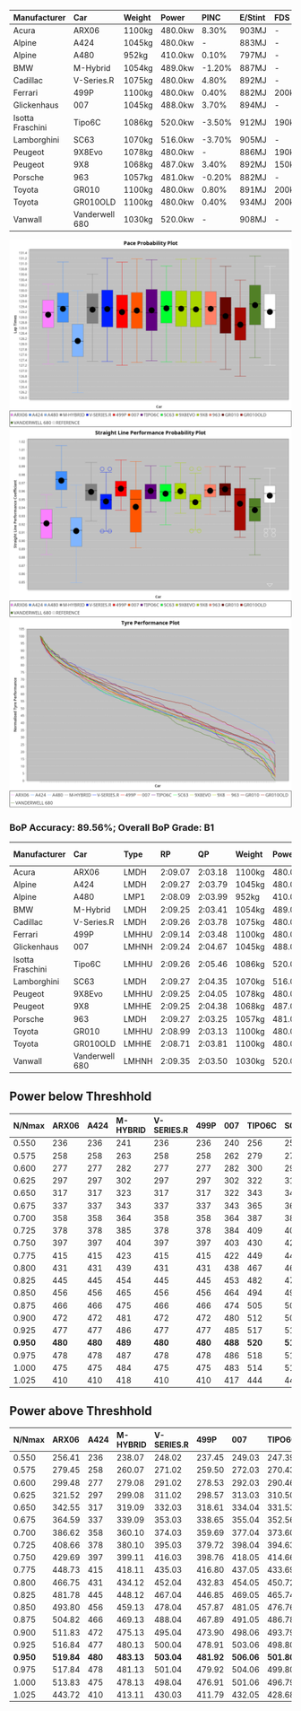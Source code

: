 | Manufacturer     | Car            | Weight | Power   | PINC    | E/Stint | FDS     |
|:-|:-|:-|:-|:-|:-|:-|
| Acura            | ARX06          | 1100kg | 480.0kw | 8.30%   | 903MJ   |    -    |
| Alpine           | A424           | 1045kg | 480.0kw |    -    | 883MJ   |    -    |
| Alpine           | A480           | 952kg  | 410.0kw | 0.10%   | 797MJ   |    -    |
| BMW              | M-Hybrid       | 1054kg | 489.0kw | -1.20%  | 887MJ   |    -    |
| Cadillac         | V-Series.R     | 1075kg | 480.0kw | 4.80%   | 892MJ   |    -    |
| Ferrari          | 499P           | 1100kg | 480.0kw | 0.40%   | 882MJ   | 200kph  |
| Glickenhaus      | 007            | 1045kg | 488.0kw | 3.70%   | 894MJ   |    -    |
| Isotta Fraschini | Tipo6C         | 1086kg | 520.0kw | -3.50%  | 912MJ   | 190kph  |
| Lamborghini      | SC63           | 1070kg | 516.0kw | -3.70%  | 905MJ   |    -    |
| Peugeot          | 9X8Evo         | 1078kg | 480.0kw |    -    | 886MJ   | 190kph  |
| Peugeot          | 9X8            | 1068kg | 487.0kw | 3.40%   | 892MJ   | 150kph  |
| Porsche          | 963            | 1057kg | 481.0kw | -0.20%  | 882MJ   |    -    |
| Toyota           | GR010          | 1100kg | 480.0kw | 0.80%   | 891MJ   | 200kph  |
| Toyota           | GR010OLD       | 1100kg | 480.0kw | 0.40%   | 934MJ   | 200kph  |
| Vanwall          | Vanderwell 680 | 1030kg | 520.0kw |    -    | 908MJ   |    -    |

![PACECHART](./IMG/AUTO.png)
![STRAIGHTLINEPERFORMANCECHART](./IMG/AUTO_sp.png)
![TYREPERFORMANCECHART](./IMG/AUTO_tw.png)

### BoP Accuracy: 89.56%; Overall BoP Grade: B1
| Manufacturer     | Car            | Type  | RP      | QP      | Weight | Power¹  | Threshhold | PINC    | Power²   | E/Stint | AVG Vmax  | FDS     | RDLC | L/Stint | BOP-Grade | Model Accuracy | Model Points | Match%  | SimDiff |
|:-|:-|:-|:-|:-|:-|:-|:-|:-|:-|:-|:-|:-|:-|:-|:-|:-|:-|:-|:-|
| Acura            | ARX06          | LMDH  | 2:09.07 | 2:03.18 | 1100kg | 480.0kw | 250.0kph   | 8.30%   | 519.80kw |  903MJ  | 293.88kph |    -    | 0.97 | 25      | +C1       | 100.00%        | 996          | 78.79%  | #       |
| Alpine           | A424           | LMDH  | 2:09.27 | 2:03.79 | 1045kg | 480.0kw | 250.0kph   |    -    | 480.00kw |  883MJ  | 301.57kph |    -    | 1.01 | 25      | +A2       | 100.00%        | 946          | 92.43%  | ±2.55s  |
| Alpine           | A480           | LMP1  | 2:08.09 | 2:03.99 |  952kg | 410.0kw | 250.0kph   | 0.10%   | 410.40kw |  797MJ  | 290.38kph |    -    | 0.98 | 23      | -D2       | 97.08%         | 1727         | 60.54%  | ±0.15s  |
| BMW              | M-Hybrid       | LMDH  | 2:09.25 | 2:03.41 | 1054kg | 489.0kw | 250.0kph   | -1.20%  | 483.10kw |  887MJ  | 299.48kph |    -    | 1.00 | 25      | ~A1       | 100.00%        | 1998         | 97.00%  | ±2.66s  |
| Cadillac         | V-Series.R     | LMDH  | 2:09.26 | 2:03.78 | 1075kg | 480.0kw | 250.0kph   | 4.80%   | 503.00kw |  892MJ  | 297.76kph |    -    | 0.99 | 25      | +B1       | 98.11%         | 3991         | 89.81%  | ±3.66s  |
| Ferrari          | 499P           | LMHHU | 2:09.14 | 2:03.48 | 1100kg | 480.0kw | 250.0kph   | 0.40%   | 481.90kw |  882MJ  | 297.45kph | 200kph  | 1.00 | 25      | ~A1       | 98.72%         | 4180         | 99.72%  | ±3.78s  |
| Glickenhaus      | 007            | LMHNH | 2:09.24 | 2:04.67 | 1045kg | 488.0kw | 250.0kph   | 3.70%   | 506.10kw |  894MJ  | 298.95kph |    -    | 0.95 | 25      | +A2       | 94.07%         | 2174         | 91.14%  | ±2.05s  |
| Isotta Fraschini | Tipo6C         | LMHHU | 2:09.26 | 2:05.46 | 1086kg | 520.0kw | 250.0kph   | -3.50%  | 501.80kw |  912MJ  | 300.49kph | 190kph  | 1.02 | 25      | +C2       | 97.73%         | 129          | 71.52%  | ±3.32s  |
| Lamborghini      | SC63           | LMDH  | 2:09.27 | 2:04.35 | 1070kg | 516.0kw | 250.0kph   | -3.70%  | 496.90kw |  905MJ  | 300.21kph |    -    | 1.02 | 25      | ~A1       | 100.00%        | 784          | 96.14%  | ±2.68s  |
| Peugeot          | 9X8Evo         | LMHHU | 2:09.25 | 2:04.05 | 1078kg | 480.0kw | 250.0kph   |    -    | 480.00kw |  886MJ  | 297.89kph | 190kph  | 0.98 | 25      | +A2       | 100.00%        | 636          | 93.96%  | ±3.39s  |
| Peugeot          | 9X8            | LMHHE | 2:09.25 | 2:04.38 | 1068kg | 487.0kw | 250.0kph   | 3.40%   | 503.60kw |  892MJ  | 297.64kph | 150kph  | 1.00 | 25      | +A2       | 99.28%         | 4250         | 94.05%  | ±2.00s  |
| Porsche          | 963            | LMDH  | 2:09.27 | 2:03.25 | 1057kg | 481.0kw | 250.0kph   | -0.20%  | 480.00kw |  882MJ  | 299.07kph |    -    | 1.00 | 25      | ~A1       | 99.91%         | 11713        | 100.00% | ±2.36s  |
| Toyota           | GR010          | LMHHU | 2:08.99 | 2:03.13 | 1100kg | 480.0kw | 250.0kph   | 0.80%   | 483.80kw |  891MJ  | 297.38kph | 200kph  | 1.00 | 25      | ~A1       | 99.90%         | 3123         | 97.44%  | ±4.23s  |
| Toyota           | GR010OLD       | LMHHE | 2:08.71 | 2:03.81 | 1100kg | 480.0kw | 250.0kph   | 0.40%   | 481.90kw |  934MJ  | 294.62kph | 200kph  | 1.00 | 25      | -B2       | 100.00%        | 730          | 80.84%  | ±2.93s  |
| Vanwall          | Vanderwell 680 | LMHNH | 2:09.35 | 2:03.50 | 1030kg | 520.0kw | 0.0kph     |    -    | 520.00kw |  908MJ  | 301.03kph |    -    | 1.01 | 25      | ~A1       | 95.99%         | 527          | 100.00% | ±1.02s  |

## Power below Threshhold
| N/Nmax    | ARX06   | A424    | M-HYBRID | V-SERIES.R | 499P    | 007     | TIPO6C  | SC63    | 9X8EVO  | 9X8     | 963     | GR010   | GR010OLD | VANDERWELL 680 | ​     | RPM      | A480       |
|:-|:-|:-|:-|:-|:-|:-|:-|:-|:-|:-|:-|:-|:-|:-|:-|:-|:-|
|  0.550    |  236    |  236    |  241     |  236       |  236    |  240    |  256    |  254    |  236    |  240    |  237    |  236    |  236     |  256           |  ​    |   --     |  0.00      |
|  0.575    |  258    |  258    |  263     |  258       |  258    |  262    |  279    |  277    |  258    |  262    |  259    |  258    |  258     |  279           |  ​    |   --     |  0.00      |
|  0.600    |  277    |  277    |  282     |  277       |  277    |  282    |  300    |  298    |  277    |  281    |  278    |  277    |  277     |  300           |  ​    |   --     |  0.00      |
|  0.625    |  297    |  297    |  302     |  297       |  297    |  302    |  322    |  319    |  297    |  301    |  298    |  297    |  297     |  322           |  ​    |   --     |  0.00      |
|  0.650    |  317    |  317    |  323     |  317       |  317    |  322    |  343    |  340    |  317    |  322    |  318    |  317    |  317     |  343           |  ​    |   --     |  0.00      |
|  0.675    |  337    |  337    |  343     |  337       |  337    |  343    |  365    |  362    |  337    |  342    |  338    |  337    |  337     |  365           |  ​    |   --     |  0.00      |
|  0.700    |  358    |  358    |  364     |  358       |  358    |  364    |  387    |  384    |  358    |  363    |  359    |  358    |  358     |  387           |  ​    |   --     |  0.00      |
|  0.725    |  378    |  378    |  385     |  378       |  378    |  384    |  409    |  406    |  378    |  383    |  379    |  378    |  378     |  409           |  ​    |   --     |  0.00      |
|  0.750    |  397    |  397    |  404     |  397       |  397    |  403    |  430    |  427    |  397    |  403    |  398    |  397    |  397     |  430           |  ​    |   --     |  0.00      |
|  0.775    |  415    |  415    |  423     |  415       |  415    |  422    |  449    |  446    |  415    |  421    |  416    |  415    |  415     |  449           |  ​    |  5000    |  241.12    |
|  0.800    |  431    |  431    |  439     |  431       |  431    |  438    |  467    |  463    |  431    |  437    |  432    |  431    |  431     |  467           |  ​    |  5500    |  284.14    |
|  0.825    |  445    |  445    |  454     |  445       |  445    |  453    |  482    |  478    |  445    |  452    |  446    |  445    |  445     |  482           |  ​    |  6000    |  318.15    |
|  0.850    |  456    |  456    |  465     |  456       |  456    |  464    |  494    |  490    |  456    |  463    |  457    |  456    |  456     |  494           |  ​    |  6500    |  359.17    |
|  0.875    |  466    |  466    |  475     |  466       |  466    |  474    |  505    |  501    |  466    |  473    |  467    |  466    |  466     |  505           |  ​    |  7000    |  401.19    |
|  0.900    |  472    |  472    |  481     |  472       |  472    |  480    |  512    |  508    |  472    |  479    |  473    |  472    |  472     |  512           |  ​    |  7500    |  411.20    |
|  0.925    |  477    |  477    |  486     |  477       |  477    |  485    |  517    |  513    |  477    |  484    |  478    |  477    |  477     |  517           |  ​    |  8000    |  407.20    |
| **0.950** | **480** | **480** | **489**  | **480**    | **480** | **488** | **520** | **516** | **480** | **487** | **481** | **480** | **480**  | **520**        | **​** | **8500** | **410.20** |
|  0.975    |  478    |  478    |  487     |  478       |  478    |  486    |  518    |  514    |  478    |  485    |  479    |  478    |  478     |  518           |  ​    |  9000    |  205.10    |
|  1.000    |  475    |  475    |  484     |  475       |  475    |  483    |  514    |  510    |  475    |  482    |  476    |  475    |  475     |  514           |  ​    |   --     |  0.00      |
|  1.025    |  410    |  410    |  418     |  410       |  410    |  417    |  444    |  441    |  410    |  416    |  411    |  410    |  410     |  444           |  ​    |   --     |  0.00      |

## Power above Threshhold
| N/Nmax    | ARX06      | A424    | M-HYBRID   | V-SERIES.R | 499P       | 007        | TIPO6C     | SC63       | 9X8EVO  | 9X8        | 963        | GR010      | GR010OLD   | VANDERWELL 680 | ​     | RPM      | A480       |
|:-|:-|:-|:-|:-|:-|:-|:-|:-|:-|:-|:-|:-|:-|:-|:-|:-|:-|
|  0.550    |  256.41    |  236    |  238.07    |  248.02    |  237.45    |  249.03    |  247.39    |  244.45    |  236    |  248.28    |  236.02    |  238.41    |  237.45    |  256           |  ​    |   --     |  0.00      |
|  0.575    |  279.45    |  258    |  260.07    |  271.02    |  259.50    |  272.03    |  270.43    |  267.49    |  258    |  271.30    |  258.02    |  260.45    |  259.50    |  279           |  ​    |   --     |  0.00      |
|  0.600    |  299.48    |  277    |  279.08    |  291.02    |  278.53    |  292.03    |  290.46    |  287.53    |  277    |  291.32    |  277.02    |  279.49    |  278.53    |  300           |  ​    |   --     |  0.00      |
|  0.625    |  321.52    |  297    |  299.08    |  311.02    |  298.57    |  313.03    |  310.50    |  307.56    |  297    |  311.35    |  297.02    |  299.52    |  298.57    |  322           |  ​    |   --     |  0.00      |
|  0.650    |  342.55    |  317    |  319.09    |  332.03    |  318.61    |  334.04    |  331.53    |  327.60    |  317    |  332.37    |  317.03    |  319.55    |  318.61    |  343           |  ​    |   --     |  0.00      |
|  0.675    |  364.59    |  337    |  339.09    |  353.03    |  338.65    |  355.04    |  352.56    |  348.64    |  337    |  353.39    |  337.03    |  339.59    |  338.65    |  365           |  ​    |   --     |  0.00      |
|  0.700    |  386.62    |  358    |  360.10    |  374.03    |  359.69    |  377.04    |  373.60    |  369.68    |  358    |  374.41    |  358.03    |  360.63    |  359.69    |  387           |  ​    |   --     |  0.00      |
|  0.725    |  408.66    |  378    |  380.10    |  395.03    |  379.72    |  398.04    |  394.63    |  390.71    |  378    |  395.44    |  378.03    |  380.66    |  379.72    |  409           |  ​    |   --     |  0.00      |
|  0.750    |  429.69    |  397    |  399.11    |  416.03    |  398.76    |  418.05    |  414.66    |  410.75    |  397    |  416.46    |  397.03    |  399.69    |  398.76    |  430           |  ​    |   --     |  0.00      |
|  0.775    |  448.73    |  415    |  418.11    |  435.03    |  416.80    |  437.05    |  433.69    |  429.79    |  415    |  435.48    |  415.03    |  418.73    |  416.80    |  449           |  ​    |  5000    |  241.12    |
|  0.800    |  466.75    |  431    |  434.12    |  452.04    |  432.83    |  454.05    |  450.72    |  445.81    |  431    |  452.50    |  431.03    |  434.75    |  432.83    |  467           |  ​    |  5500    |  284.14    |
|  0.825    |  481.78    |  445    |  448.12    |  467.04    |  446.85    |  469.05    |  465.74    |  460.84    |  445    |  467.52    |  445.04    |  448.78    |  446.85    |  482           |  ​    |  6000    |  318.15    |
|  0.850    |  493.80    |  456    |  459.13    |  478.04    |  457.87    |  481.05    |  476.76    |  471.86    |  456    |  478.53    |  456.04    |  459.80    |  457.87    |  494           |  ​    |  6500    |  359.17    |
|  0.875    |  504.82    |  466    |  469.13    |  488.04    |  467.89    |  491.05    |  486.78    |  481.88    |  466    |  488.54    |  466.04    |  469.82    |  467.89    |  505           |  ​    |  7000    |  401.19    |
|  0.900    |  511.83    |  472    |  475.13    |  495.04    |  473.90    |  498.06    |  493.79    |  488.89    |  472    |  495.55    |  472.04    |  475.83    |  473.90    |  512           |  ​    |  7500    |  411.20    |
|  0.925    |  516.84    |  477    |  480.13    |  500.04    |  478.91    |  503.06    |  498.80    |  493.90    |  477    |  500.55    |  477.04    |  480.83    |  478.91    |  517           |  ​    |  8000    |  407.20    |
| **0.950** | **519.84** | **480** | **483.13** | **503.04** | **481.92** | **506.06** | **501.80** | **496.91** | **480** | **503.56** | **480.04** | **483.84** | **481.92** | **520**        | **​** | **8500** | **410.20** |
|  0.975    |  517.84    |  478    |  481.13    |  501.04    |  479.92    |  504.06    |  499.80    |  494.90    |  478    |  501.56    |  478.04    |  481.84    |  479.92    |  518           |  ​    |  9000    |  205.10    |
|  1.000    |  513.83    |  475    |  478.13    |  498.04    |  476.91    |  501.06    |  496.79    |  491.90    |  475    |  498.55    |  475.04    |  478.83    |  476.91    |  514           |  ​    |   --     |  0.00      |
|  1.025    |  443.72    |  410    |  413.11    |  430.03    |  411.79    |  432.05    |  428.68    |  424.78    |  410    |  430.48    |  410.03    |  413.72    |  411.79    |  444           |  ​    |   --     |  0.00      |
